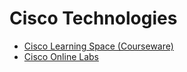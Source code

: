 # Cisco Technologies

* [Cisco Learning Space (Courseware)](http://learningspace.cisco.com/)
* [Cisco Online Labs](https://cll-auth.cisco.com/users/pblogin/)

